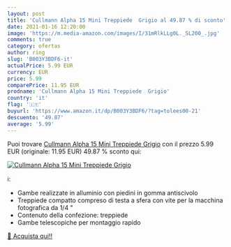 ```yaml
---
layout: post
title: 'Cullmann Alpha 15 Mini Treppiede  Grigio al 49.87 % di sconto'
date: 2021-01-16 12:20:00
image: 'https://m.media-amazon.com/images/I/31mRlkLLg0L._SL200_.jpg'
comments: true
category: ofertas
author: ring
slug: 'B003Y3BDF6-it'
actualPrice: 5.99 EUR
currency: EUR
price: 5.99
comparePrice: 11.95 EUR
prodname: 'Cullmann Alpha 15 Mini Treppiede  Grigio'
country: 'it'
flag: '🇮🇹'
buyurl: 'https://www.amazon.it/dp/B003Y3BDF6/?tag=tolees00-21'
descuento: '49.87'
average: '5.99'
---
```


Puoi trovare [Cullmann Alpha 15 Mini Treppiede  Grigio](https://www.amazon.it/dp/B003Y3BDF6/?tag=tolees00-21) con il prezzo 5.99 EUR (originale: 11.95 EUR) 49.87 % sconto qui:

[![Cullmann Alpha 15 Mini Treppiede  Grigio](https://m.media-amazon.com/images/I/31mRlkLLg0L._SL200_.jpg)](https://www.amazon.it/dp/B003Y3BDF6/?tag=tolees00-21)

ℹ️:

- Gambe realizzate in alluminio con piedini in gomma antiscivolo
- Treppiede compatto compreso di testa a sfera con vite per la macchina fotografica da 1/4 "
- Contenuto della confezione: treppiede
- Gambe telescopiche per montaggio rapido

[🛒 Acquista qui!!](https://www.amazon.it/dp/B003Y3BDF6/?tag=tolees00-21)
